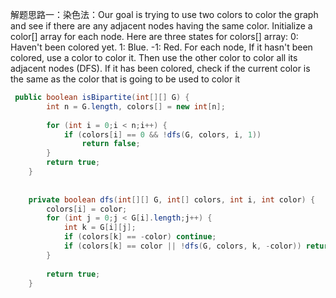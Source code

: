 解题思路一：染色法：Our goal is trying to use two colors to color the graph and see if there are any adjacent nodes having the same color.
Initialize a color[] array for each node. Here are three states for colors[] array:
0: Haven't been colored yet.
1: Blue.
-1: Red.
For each node,
If it hasn't been colored, use a color to color it. Then use the other color to color all its adjacent nodes (DFS).
If it has been colored, check if the current color is the same as the color that is going to be used to color it

```java
 public boolean isBipartite(int[][] G) {
        int n = G.length, colors[] = new int[n];
        
        for (int i = 0;i < n;i++) {
            if (colors[i] == 0 && !dfs(G, colors, i, 1))
                return false;
        }
        return true;
    }
    
    
    private boolean dfs(int[][] G, int[] colors, int i, int color) {
        colors[i] = color;
        for (int j = 0;j < G[i].length;j++) {
            int k = G[i][j];
            if (colors[k] == -color) continue;
            if (colors[k] == color || !dfs(G, colors, k, -color)) return false;
        }
        
        return true;
    }
```

